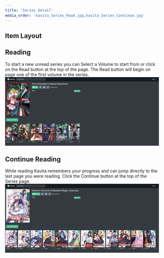 ```yaml
---
title: 'Series Detail'
media_order: 'kavita_Series_Read.jpg,kavita_Series_Continue.jpg'
---
```


## Item Layout


## Reading
To start a new unread series you can Select a Volume to start from or click on the Read button at the top of the page. The Read button will begin on page one of the first volume in the series.
![kavita_Series_Read](kavita_Series_Read.jpg "kavita_Series_Read")
## Continue Reading
While reading Kavita remembers your progress and can jump directly to the last page you were reading. Click the Continue button at the top of the Series page.
![kavita_Series_Continue](kavita_Series_Continue.jpg "kavita_Series_Continue")